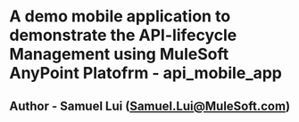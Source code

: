 # A demo mobile application to demonstrate the API-lifecycle Management using MuleSoft AnyPoint Platofrm - api_mobile_app

## Author - Samuel Lui (Samuel.Lui@MuleSoft.com)
